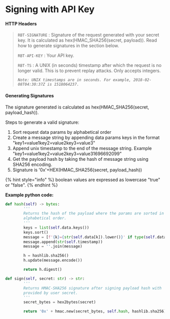 # Signing with API Key

#### HTTP Headers

> `RBT-SIGNATURE` : Signature of the request generated with your secret key. It is calculated as hex(HMAC\_SHA256(secret, payload)). Read how to generate signatures in the section below.
>
> `RBT-API-KEY` : Your API key.
>
> `RBT-TS` : A UNIX (in seconds) timestamp after which the request is no longer valid. This is to prevent replay attacks. Only accepts integers.
>
> _`Note: UNIX timestamps are in seconds. For example, 2018-02-08T04:30:37Z is 1518064237.`_

#### Generating Signatures

The signature generated is calculated as hex(HMAC\_SHA256(secret, payload\_hash)).

Steps to generate a valid signature:

1. Sort request data params by alphabetical order
2. Create a message string by appending data params keys in the format "key1=value1key2=value2key3=value3"
3. Append unix timestamp to the end of the message string. Example "key1=value1key2=value2key3=value31696692099"
4. Get the payload hash by taking the hash of message string using SHA256 encoding.
5. Signature is '0x'+HEX(HMAC\_SHA256(secret, payload\_hash))

{% hint style="info" %}
boolean values are expressed as lowercase "true" or "false".
{% endhint %}

**Example python code:**

```python
def hash(self) -> bytes:
        '''
        Returns the hash of the payload where the params are sorted in 
        alphabetical order.
        '''
        keys = list(self.data.keys())
        keys.sort()
        message = [f'{k}={str(self.data[k]).lower()}' if type(self.data[k]) == bool else f'{k}={self.data[k]}' for k in keys]
        message.append(str(self.timestamp))
        message = ''.join(message)

        h = hashlib.sha256()
        h.update(message.encode())

        return h.digest()

def sign(self, secret: str) -> str:
        '''
        Returns HMAC-SHA256 signature after signing payload hash with
        provided by user secret. 
        '''
        secret_bytes = hex2bytes(secret)

        return '0x' + hmac.new(secret_bytes, self.hash, hashlib.sha256).hexdigest()

```
